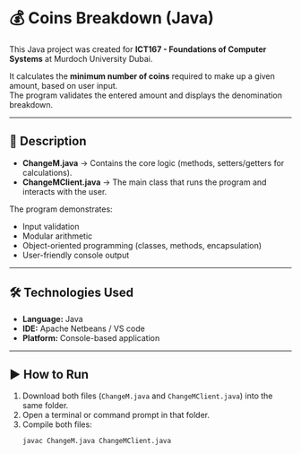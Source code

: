# 💰 Coins Breakdown (Java)

This Java project was created for **ICT167 - Foundations of Computer Systems** at Murdoch University Dubai.

It calculates the **minimum number of coins** required to make up a given amount, based on user input.  
The program validates the entered amount and displays the denomination breakdown.

---

## 🧠 Description
- **ChangeM.java** → Contains the core logic (methods, setters/getters for calculations).  
- **ChangeMClient.java** → The main class that runs the program and interacts with the user.

The program demonstrates:
- Input validation  
- Modular arithmetic  
- Object-oriented programming (classes, methods, encapsulation)  
- User-friendly console output  

---

## 🛠️ Technologies Used
- **Language:** Java  
- **IDE:** Apache Netbeans / VS code
- **Platform:** Console-based application

---

## ▶️ How to Run
1. Download both files (`ChangeM.java` and `ChangeMClient.java`) into the same folder.  
2. Open a terminal or command prompt in that folder.  
3. Compile both files:
   ```bash
   javac ChangeM.java ChangeMClient.java
